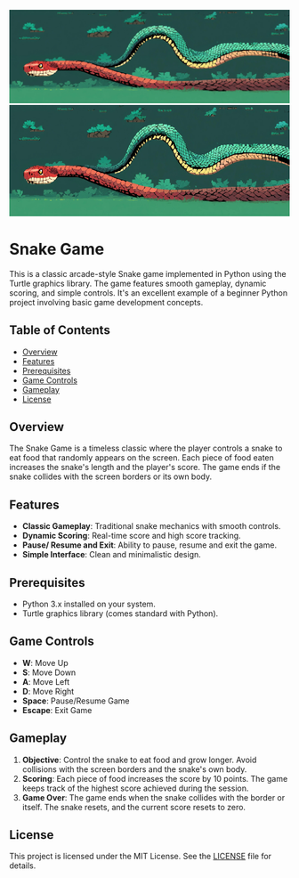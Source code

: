 ![Example Image](/snake_game_background.jpg)
<img src="snake_game_background.jpg" alt="Example Image"  height="200">

# Snake Game

This is a classic arcade-style Snake game implemented in Python using the Turtle graphics library. The game features smooth gameplay, dynamic scoring, and simple controls. It's an excellent example of a beginner Python project involving basic game development concepts.

## Table of Contents

- [Overview](#overview)
- [Features](#features)
- [Prerequisites](#prerequisites)
- [Game Controls](#game-controls)
- [Gameplay](#gameplay)
- [License](#license)

## Overview

The Snake Game is a timeless classic where the player controls a snake to eat food that randomly appears on the screen. Each piece of food eaten increases the snake's length and the player's score. The game ends if the snake collides with the screen borders or its own body.

## Features

- **Classic Gameplay**: Traditional snake mechanics with smooth controls.
- **Dynamic Scoring**: Real-time score and high score tracking.
- **Pause/ Resume and Exit**: Ability to pause, resume and exit the game.
- **Simple Interface**: Clean and minimalistic design.

## Prerequisites

- Python 3.x installed on your system.
- Turtle graphics library (comes standard with Python).
  
## Game Controls

- **W**: Move Up
- **S**: Move Down
- **A**: Move Left
- **D**: Move Right
- **Space**: Pause/Resume Game
- **Escape**: Exit Game

## Gameplay

1. **Objective**: Control the snake to eat food and grow longer. Avoid collisions with the screen borders and the snake's own body.
2. **Scoring**: Each piece of food increases the score by 10 points. The game keeps track of the highest score achieved during the session.
3. **Game Over**: The game ends when the snake collides with the border or itself. The snake resets, and the current score resets to zero.

## License

This project is licensed under the MIT License. See the [LICENSE](LICENSE) file for details.
